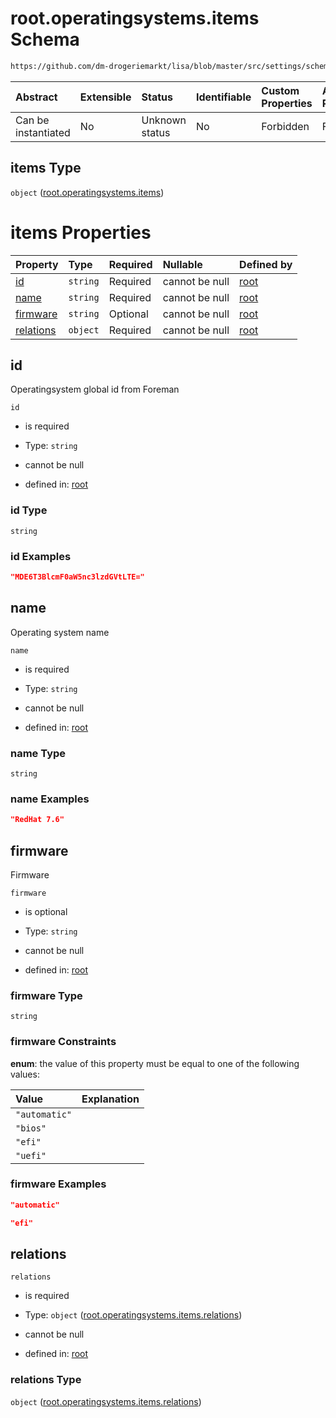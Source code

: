 # root.operatingsystems.items Schema

```txt
https://github.com/dm-drogeriemarkt/lisa/blob/master/src/settings/schema.json#/properties/operatingsystems/items
```



| Abstract            | Extensible | Status         | Identifiable | Custom Properties | Additional Properties | Access Restrictions | Defined In                                                                               |
| :------------------ | :--------- | :------------- | :----------- | :---------------- | :-------------------- | :------------------ | :--------------------------------------------------------------------------------------- |
| Can be instantiated | No         | Unknown status | No           | Forbidden         | Forbidden             | none                | [settings.schema.json\*](../../src/settings/settings.schema.json "open original schema") |

## items Type

`object` ([root.operatingsystems.items](settings-properties-rootoperatingsystems-rootoperatingsystemsitems.md))

# items Properties

| Property                | Type     | Required | Nullable       | Defined by                                                                                                                                                                                                                                                          |
| :---------------------- | :------- | :------- | :------------- | :------------------------------------------------------------------------------------------------------------------------------------------------------------------------------------------------------------------------------------------------------------------ |
| [id](#id)               | `string` | Required | cannot be null | [root](settings-properties-rootoperatingsystems-rootoperatingsystemsitems-properties-id.md "https://github.com/dm-drogeriemarkt/lisa/blob/master/src/settings/schema.json#/properties/operatingsystems/items/properties/id")                                        |
| [name](#name)           | `string` | Required | cannot be null | [root](settings-properties-rootoperatingsystems-rootoperatingsystemsitems-properties-name.md "https://github.com/dm-drogeriemarkt/lisa/blob/master/src/settings/schema.json#/properties/operatingsystems/items/properties/name")                                    |
| [firmware](#firmware)   | `string` | Optional | cannot be null | [root](settings-properties-rootoperatingsystems-rootoperatingsystemsitems-properties-firmware.md "https://github.com/dm-drogeriemarkt/lisa/blob/master/src/settings/schema.json#/properties/operatingsystems/items/properties/firmware")                            |
| [relations](#relations) | `object` | Required | cannot be null | [root](settings-properties-rootoperatingsystems-rootoperatingsystemsitems-properties-rootoperatingsystemsitemsrelations.md "https://github.com/dm-drogeriemarkt/lisa/blob/master/src/settings/schema.json#/properties/operatingsystems/items/properties/relations") |

## id

Operatingsystem global id from Foreman

`id`

* is required

* Type: `string`

* cannot be null

* defined in: [root](settings-properties-rootoperatingsystems-rootoperatingsystemsitems-properties-id.md "https://github.com/dm-drogeriemarkt/lisa/blob/master/src/settings/schema.json#/properties/operatingsystems/items/properties/id")

### id Type

`string`

### id Examples

```json
"MDE6T3BlcmF0aW5nc3lzdGVtLTE="
```

## name

Operating system name

`name`

* is required

* Type: `string`

* cannot be null

* defined in: [root](settings-properties-rootoperatingsystems-rootoperatingsystemsitems-properties-name.md "https://github.com/dm-drogeriemarkt/lisa/blob/master/src/settings/schema.json#/properties/operatingsystems/items/properties/name")

### name Type

`string`

### name Examples

```json
"RedHat 7.6"
```

## firmware

Firmware

`firmware`

* is optional

* Type: `string`

* cannot be null

* defined in: [root](settings-properties-rootoperatingsystems-rootoperatingsystemsitems-properties-firmware.md "https://github.com/dm-drogeriemarkt/lisa/blob/master/src/settings/schema.json#/properties/operatingsystems/items/properties/firmware")

### firmware Type

`string`

### firmware Constraints

**enum**: the value of this property must be equal to one of the following values:

| Value         | Explanation |
| :------------ | :---------- |
| `"automatic"` |             |
| `"bios"`      |             |
| `"efi"`       |             |
| `"uefi"`      |             |

### firmware Examples

```json
"automatic"
```

```json
"efi"
```

## relations



`relations`

* is required

* Type: `object` ([root.operatingsystems.items.relations](settings-properties-rootoperatingsystems-rootoperatingsystemsitems-properties-rootoperatingsystemsitemsrelations.md))

* cannot be null

* defined in: [root](settings-properties-rootoperatingsystems-rootoperatingsystemsitems-properties-rootoperatingsystemsitemsrelations.md "https://github.com/dm-drogeriemarkt/lisa/blob/master/src/settings/schema.json#/properties/operatingsystems/items/properties/relations")

### relations Type

`object` ([root.operatingsystems.items.relations](settings-properties-rootoperatingsystems-rootoperatingsystemsitems-properties-rootoperatingsystemsitemsrelations.md))
